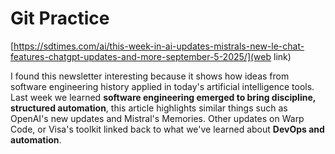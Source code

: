 # Git Practice
[https://sdtimes.com/ai/this-week-in-ai-updates-mistrals-new-le-chat-features-chatgpt-updates-and-more-september-5-2025/](web link)

I found this newsletter interesting because it shows how ideas from software engineering history applied in today's artificial intelligence tools. Last week we learned **software engineering emerged to bring discipline, structured automation**, this article highlights similar things such as OpenAI's new updates and Mistral's Memories. Other updates on Warp Code, or Visa's toolkit linked back to what we've learned about **DevOps and automation**.